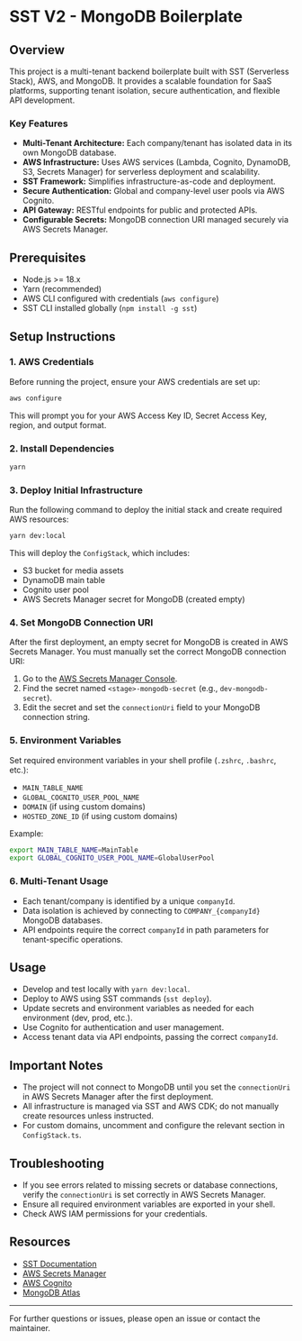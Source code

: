 
# SST V2 - MongoDB Boilerplate

## Overview
This project is a multi-tenant backend boilerplate built with SST (Serverless Stack), AWS, and MongoDB. It provides a scalable foundation for SaaS platforms, supporting tenant isolation, secure authentication, and flexible API development.

### Key Features
- **Multi-Tenant Architecture:** Each company/tenant has isolated data in its own MongoDB database.
- **AWS Infrastructure:** Uses AWS services (Lambda, Cognito, DynamoDB, S3, Secrets Manager) for serverless deployment and scalability.
- **SST Framework:** Simplifies infrastructure-as-code and deployment.
- **Secure Authentication:** Global and company-level user pools via AWS Cognito.
- **API Gateway:** RESTful endpoints for public and protected APIs.
- **Configurable Secrets:** MongoDB connection URI managed securely via AWS Secrets Manager.

## Prerequisites
- Node.js >= 18.x
- Yarn (recommended)
- AWS CLI configured with credentials (`aws configure`)
- SST CLI installed globally (`npm install -g sst`)

## Setup Instructions

### 1. AWS Credentials
Before running the project, ensure your AWS credentials are set up:
```bash
aws configure
```
This will prompt you for your AWS Access Key ID, Secret Access Key, region, and output format.

### 2. Install Dependencies
```bash
yarn
```

### 3. Deploy Initial Infrastructure
Run the following command to deploy the initial stack and create required AWS resources:
```bash
yarn dev:local
```
This will deploy the `ConfigStack`, which includes:
- S3 bucket for media assets
- DynamoDB main table
- Cognito user pool
- AWS Secrets Manager secret for MongoDB (created empty)

### 4. Set MongoDB Connection URI
After the first deployment, an empty secret for MongoDB is created in AWS Secrets Manager. You must manually set the correct MongoDB connection URI:
1. Go to the [AWS Secrets Manager Console](https://console.aws.amazon.com/secretsmanager/).
2. Find the secret named `<stage>-mongodb-secret` (e.g., `dev-mongodb-secret`).
3. Edit the secret and set the `connectionUri` field to your MongoDB connection string.

### 5. Environment Variables
Set required environment variables in your shell profile (`.zshrc`, `.bashrc`, etc.):
- `MAIN_TABLE_NAME`
- `GLOBAL_COGNITO_USER_POOL_NAME`
- `DOMAIN` (if using custom domains)
- `HOSTED_ZONE_ID` (if using custom domains)

Example:
```bash
export MAIN_TABLE_NAME=MainTable
export GLOBAL_COGNITO_USER_POOL_NAME=GlobalUserPool
```

### 6. Multi-Tenant Usage
- Each tenant/company is identified by a unique `companyId`.
- Data isolation is achieved by connecting to `COMPANY_{companyId}` MongoDB databases.
- API endpoints require the correct `companyId` in path parameters for tenant-specific operations.

## Usage
- Develop and test locally with `yarn dev:local`.
- Deploy to AWS using SST commands (`sst deploy`).
- Update secrets and environment variables as needed for each environment (dev, prod, etc.).
- Use Cognito for authentication and user management.
- Access tenant data via API endpoints, passing the correct `companyId`.

## Important Notes
- The project will not connect to MongoDB until you set the `connectionUri` in AWS Secrets Manager after the first deployment.
- All infrastructure is managed via SST and AWS CDK; do not manually create resources unless instructed.
- For custom domains, uncomment and configure the relevant section in `ConfigStack.ts`.

## Troubleshooting
- If you see errors related to missing secrets or database connections, verify the `connectionUri` is set correctly in AWS Secrets Manager.
- Ensure all required environment variables are exported in your shell.
- Check AWS IAM permissions for your credentials.

## Resources
- [SST Documentation](https://v2.sst.dev)
- [AWS Secrets Manager](https://console.aws.amazon.com/secretsmanager/)
- [AWS Cognito](https://console.aws.amazon.com/cognito/)
- [MongoDB Atlas](https://www.mongodb.com/atlas)

---

For further questions or issues, please open an issue or contact the maintainer.